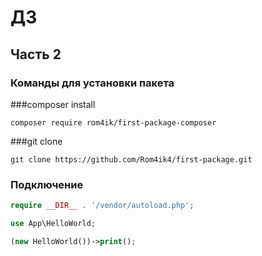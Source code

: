 # ДЗ

## Часть 2

### Команды для установки пакета

###composer install
```
composer require rom4ik/first-package-composer
```
###git clone
```
git clone https://github.com/Rom4ik4/first-package.git
```

### Подключение

```php
require __DIR__ . '/vendor/autoload.php';

use App\HelloWorld;

(new HelloWorld())->print();
```